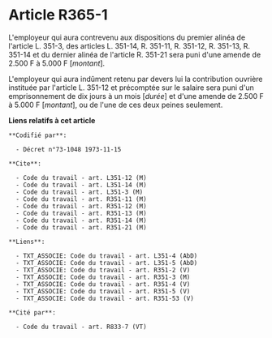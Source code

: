 # Article R365-1

L'employeur qui aura contrevenu aux dispositions du premier alinéa de l'article L. 351-3, des articles L. 351-14, R. 351-11,
R. 351-12, R. 351-13, R. 351-14 et du dernier alinéa de l'article R. 351-21 sera puni d'une amende de 2.500 F à 5.000 F
[*montant*].

L'employeur qui aura indûment retenu par devers lui la contribution ouvrière instituée par l'article L. 351-12 et précomptée
sur le salaire sera puni d'un emprisonnement de dix jours à un mois [*durée*] et d'une amende de 2.500 F à 5.000 F
[*montant*], ou de l'une de ces deux peines seulement.

**Liens relatifs à cet article**

	**Codifié par**:

	  - Décret n°73-1048 1973-11-15

	**Cite**:

	  - Code du travail - art. L351-12 (M)
	  - Code du travail - art. L351-14 (M)
	  - Code du travail - art. L351-3 (M)
	  - Code du travail - art. R351-11 (M)
	  - Code du travail - art. R351-12 (M)
	  - Code du travail - art. R351-13 (M)
	  - Code du travail - art. R351-14 (M)
	  - Code du travail - art. R351-21 (M)

	**Liens**:

	  - TXT_ASSOCIE: Code du travail - art. L351-4 (AbD)
	  - TXT_ASSOCIE: Code du travail - art. L351-5 (AbD)
	  - TXT_ASSOCIE: Code du travail - art. R351-2 (V)
	  - TXT_ASSOCIE: Code du travail - art. R351-3 (M)
	  - TXT_ASSOCIE: Code du travail - art. R351-4 (V)
	  - TXT_ASSOCIE: Code du travail - art. R351-5 (V)
	  - TXT_ASSOCIE: Code du travail - art. R351-53 (V)

	**Cité par**:

	  - Code du travail - art. R833-7 (VT)
